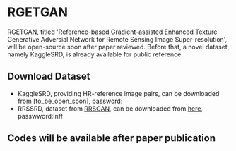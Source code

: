 # RGETGAN
RGETGAN, titled 'Reference-based Gradient-assisted Enhanced Texture Generative Adversial Network for Remote Sensing Image Super-resolution', will be open-source soon after paper reviewed. 
Before that, a novel dataset, namely KaggleSRD, is already available for public reference. 


## Download Dataset
- KaggleSRD, providing HR-reference image pairs, can be downloaded from [to_be_open_soon], password:
- RRSSRD, dataset from [RRSGAN](https://github.com/dongrunmin/RRSGAN), can be downloaded from [here](https://pan.baidu.com/share/init?surl=M5HAlb9DqO5IOWQexETFaw), passwword:lnff

## Codes will be available after paper publication
